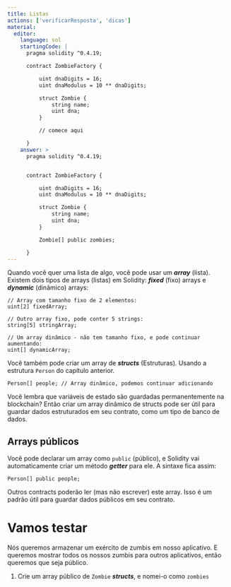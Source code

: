 ```yaml
---
title: Listas
actions: ['verificarResposta', 'dicas']
material:
  editor:
    language: sol
    startingCode: |
      pragma solidity ^0.4.19;

      contract ZombieFactory {

          uint dnaDigits = 16;
          uint dnaModulus = 10 ** dnaDigits;

          struct Zombie {
              string name;
              uint dna;
          }

          // comece aqui

      }
    answer: >
      pragma solidity ^0.4.19;


      contract ZombieFactory {

          uint dnaDigits = 16;
          uint dnaModulus = 10 ** dnaDigits;

          struct Zombie {
              string name;
              uint dna;
          }

          Zombie[] public zombies;

      }
---
```


Quando você quer uma lista de algo, você pode usar um ***array*** (lista). Existem dois tipos de arrays (listas) em Solidity: ***fixed*** (fixo) arrays e ***dynamic*** (dinâmico) arrays:

```
// Array com tamanho fixo de 2 elementos:
uint[2] fixedArray;

// Outro array fixo, pode conter 5 strings:
string[5] stringArray;

// Um array dinâmico - não tem tamanho fixo, e pode continuar aumentando:
uint[] dynamicArray;
```

Você também pode criar um array de ***structs*** (Estruturas). Usando a estrutura `Person` do capítulo anterior.

```
Person[] people; // Array dinâmico, podemos continuar adicionando
```

Você lembra que variáveis de estado são guardadas permanentemente na blockchain? Então criar um array dinâmico de structs pode ser útil para guardar dados estruturados em seu contrato, como um tipo de banco de dados.

## Arrays públicos


Você pode declarar um array como `public` (público), e Solidity vai automaticamente criar um método ***getter*** para ele. A sintaxe fica assim:

```
Person[] public people;
```

Outros contracts poderão ler (mas não escrever) este array. Isso é um padrão útil para guardar dados públicos em seu contrato.

# Vamos testar

Nós queremos armazenar um exército de zumbis em nosso aplicativo. E queremos mostrar todos os nossos zumbis para outros aplicativos, então queremos que seja público.


1. Crie um array público de `Zombie` ***structs***, e nomei-o como `zombies`